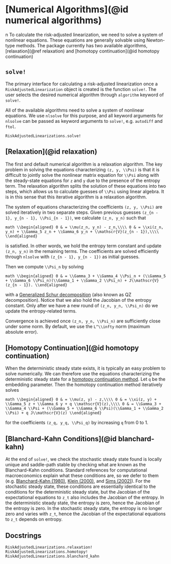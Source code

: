 # [Numerical Algorithms](@id numerical algorithms)
n
To calculate the risk-adjusted linearization, we need to solve a system of nonlinear equations.
These equations are generally solvable using Newton-type methods. The package currently has two
available algorithms, [relaxation](@ref relaxation) and [homotopy continuation](@id homotopy continuation)


## `solve!`
The primary interface for calculating a risk-adjusted linearization once
a `RiskAdjustedLinearization` object is created is the function `solve!`.
The user selects the desired numerical algorithm through `algorithm`
keyword of `solve!`.

All of the available algorithms need to solve a system of nonlinear
equations. We use `nlsolve` for this purpose, and all keyword arguments
for `nlsolve` can be passed as keyword arguments to `solve!`, e.g.
`autodiff` and `ftol`.

```@doc
RiskAdjustedLinearizations.solve!
```

## [Relaxation](@id relaxation)
The first and default numerical algorithm is a relaxation algorithm. The key problem in
solving the equations characterizing ``(z, y, \\Psi)`` is that it is difficult to jointly solve the nonlinear matrix
equation for ``\\Psi`` along with the steady-state equations for ``z`` and ``y`` due to the presence of the
entropy term. The relaxation algorithm splits the solution of these equations into two steps, which
allows us to calculate guesses of ``\\Psi`` using linear algebra. It is in this sense that
this iterative algorithm is a relaxation algorithm.

The system of equations
characterizing the coefficients ``(z, y, \\Psi)`` are solved iteratively in two separate steps.
Given previous guesses ``(z_{n - 1}, y_{n - 1}, \\Psi_{n - 1})``, we calculate ``(z_n, y_n)``
such that

``math
\\begin{aligned}
0 & = \\mu(z_n, y_n) - z_n,\\\\
0 & = \\xi(z_n, y_n) + \\Gamma_5 z_n + \\Gamma_6 y_n + \\mathscr{V}(z_{n - 1}),\\\\
\\end{aligned}
``

is satisfied. In other words, we hold the entropy term constant and update ``(z_n, y_n)`` in the remaining terms.
The coefficients are solved efficiently through `nlsolve` with ``(z_{n - 1}, y_{n - 1})`` as initial guesses.

Then we compute ``\\Psi_n`` by solving

``math
\\begin{aligned}
0 & = \\Gamma_3 + \\Gamma_4 \\Psi_n + (\\Gamma_5 + \\Gamma_6 \\Psi_n)(\\Gamma_1 + \\Gamma_2 \\Psi_n) + J\\mathscr{V}(z_{n - 1}).
\\end{aligned}
``

with a [Generalized Schur decomposition](https://en.wikipedia.org/wiki/Schur_decomposition#Generalized_Schur_decomposition)
(also known as QZ decomposition). Notice that we also hold the Jacobian of the entropy constant. Only after we have
a new round of ``(z_n, y_n, \\Psi_n)`` do we update the entropy-related terms.

Convergence is achieved once ``(z_n, y_n, \\Psi_n)`` are sufficiently close under some norm. By default,
we use the ``L^\\infty`` norm (maximum absolute error).

## [Homotopy Continuation](@id homotopy continuation)
When the deterministic steady state exists, it is typically an easy problem to solve numerically. We can therefore
use the equations characterizing the deterministic steady state for a
[homotopy continuation method](https://en.wikipedia.org/wiki/Numerical_algebraic_geometry).
Let ``q`` be the embedding parameter. Then the homotopy continuation method iteratively solves

``math
\\begin{aligned}
0 & = \\mu(z, y) - z,\\\\
0 & = \\xi(z, y) + \\Gamma_5 z + \\Gamma_6 y + q \\mathscr{V}(z),\\\\
0 & = \\Gamma_3 + \\Gamma_4 \\Psi + (\\Gamma_5 + \\Gamma_6 \\Psi)(\\Gamma_1 + \\Gamma_2 \\Psi) + q J\\mathscr{V}(z)
\\end{aligned}
``

for the coefficients ``(z_q, y_q, \\Psi_q)`` by increasing ``q`` from 0 to 1.


## [Blanchard-Kahn Conditions](@id blanchard-kahn)

At the end of `solve!`, we check the stochastic steady state found is
locally unique and saddle-path stable by checking what are known as the Blanchard-Kahn conditions.
Standard references for computational macroeconomics explain what these conditions are, so
we defer to them (e.g. [Blanchard-Kahn (1980)](http://dept.ku.edu/~empirics/Emp-Coffee/blanchard-kahn_eca80.pdf),
[Klein (2000)](http://citeseerx.ist.psu.edu/viewdoc/download?doi=10.1.1.335.8685&rep=rep1&type=pdf), and
[Sims (2002)](https://link.springer.com/article/10.1023/A:1020517101123)).
For the stochastic steady state, these conditions are essentially identical to the conditions for
the deterministic steady state, but the Jacobian of the expectational equations to ``z_t``
also includes the Jacobian of the entropy. In the deterministic steady state, the entropy is zero,
hence the Jacobian of the entropy is zero. In the stochastic steady state, the entropy is no longer zero
and varies with ``z_t``, hence the Jacobian of the expectational equations to ``z_t`` depends on entropy.


## Docstrings
```@doc
RiskAdjustedLinearizations.relaxation!
RiskAdjustedLinearizations.homotopy!
RiskAdjustedLinearizations.blanchard_kahn
```